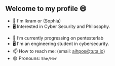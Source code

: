 ## Welcome to my profile 😄

* 👦 I'm Ikram or (Sophia)
* 🖥 Interested in Cyber Security and Philosophy.

- 🌱 I’m currently progressing on pentesterlab
- 🖥  I'm an engineering student in cybersecurity.
- 📫 How to reach me: (email:  aihpos@tuta.io)
- 😄 Pronouns: `She/Her`
